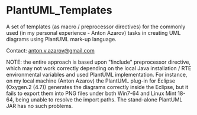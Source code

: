 # PlantUML_Templates
A set of templates (as macro / preprocessor directives) for the commonly used
(in my personal experience - Anton Azarov) tasks in creating UML diagrams using
PlantUML mark-up language.

Contact: anton.v.azarov@gmail.com

NOTE: the entire approach is based upon "!include" preprocessor directive, which
may not work correctly depending on the local Java installation / RTE
environmental variables and used PlantUML implementation.
For instance, on my local machine (Anton Azarov) the PlantUML plug-in for
Eclipse (Oxygen.2 (4.7)) generates the diagrams correctly inside the Eclipse,
but it fails to export them into PNG files under both Win7-64 and Linux Mint
18-64, being unable to resolve the import paths. The stand-alone PlantUML JAR
has no such problems.
